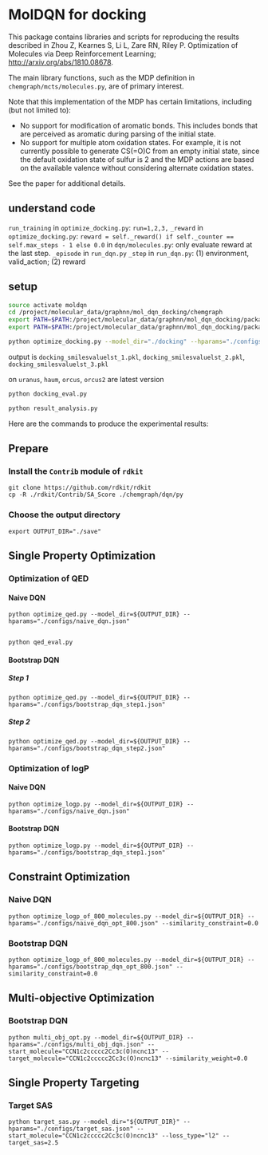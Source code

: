 # MolDQN for docking

This package contains libraries and scripts for reproducing the results
described in Zhou Z, Kearnes S, Li L, Zare RN, Riley P. Optimization of
Molecules via Deep Reinforcement Learning; http://arxiv.org/abs/1810.08678.

The main library functions, such as the MDP definition in
`chemgraph/mcts/molecules.py`, are of primary interest.

Note that this implementation of the MDP has certain limitations, including (but
not limited to):

  * No support for modification of aromatic bonds. This includes bonds that are
    perceived as aromatic during parsing of the initial state.
  * No support for multiple atom oxidation states. For example, it is not
    currently possible to generate CS(=O)C from an empty initial state, since
    the default oxidation state of sulfur is 2 and the MDP actions are based on
    the available valence without considering alternate oxidation states.

See the paper for additional details.


## understand code

`run_training` in `optimize_docking.py`: `run=1,2,3,`
`_reward` in `optimize_docking.py`: `reward = self._reward() if self._counter == self.max_steps - 1 else 0.0` in `dqn/molecules.py`: only evaluate reward at the last step.
`_episode` in `run_dqn.py`
`_step` in `run_dqn.py`: (1) environment, valid_action;  (2) reward


## setup

```bash
source activate moldqn
cd /project/molecular_data/graphnn/mol_dqn_docking/chemgraph
export PATH=$PATH:/project/molecular_data/graphnn/mol_dqn_docking/package_install/ADFRsuite_x86_64Linux_1.0/bin
export PATH=$PATH:/project/molecular_data/graphnn/mol_dqn_docking/package_install/autodock_vina_1_1_2_linux_x86/bin
```

```bash
python optimize_docking.py --model_dir="./docking" --hparams="./configs/naive_dqn.json"
```
output is `docking_smilesvaluelst_1.pkl`, `docking_smilesvaluelst_2.pkl`, `docking_smilesvaluelst_3.pkl`

on `uranus`, `haum`, `orcus`, `orcus2` are latest version

```bash
python docking_eval.py

python result_analysis.py
```








Here are the commands to produce the experimental results:
## Prepare

### Install the `Contrib` module of `rdkit`

```
git clone https://github.com/rdkit/rdkit
cp -R ./rdkit/Contrib/SA_Score ./chemgraph/dqn/py
```

### Choose the output directory

```
export OUTPUT_DIR="./save"
```

## Single Property Optimization

### Optimization of QED

#### Naive DQN

```
python optimize_qed.py --model_dir=${OUTPUT_DIR} --hparams="./configs/naive_dqn.json"


python qed_eval.py
```

#### Bootstrap DQN
##### Step 1
```
python optimize_qed.py --model_dir=${OUTPUT_DIR} --hparams="./configs/bootstrap_dqn_step1.json"
```
##### Step 2
```
python optimize_qed.py --model_dir=${OUTPUT_DIR} --hparams="./configs/bootstrap_dqn_step2.json"
```
### Optimization of logP

#### Naive DQN

```
python optimize_logp.py --model_dir=${OUTPUT_DIR} --hparams="./configs/naive_dqn.json"
```

#### Bootstrap DQN
```
python optimize_logp.py --model_dir=${OUTPUT_DIR} --hparams="./configs/bootstrap_dqn_step1.json"
```

## Constraint Optimization

### Naive DQN
```
python optimize_logp_of_800_molecules.py --model_dir=${OUTPUT_DIR} --hparams="./configs/naive_dqn_opt_800.json" --similarity_constraint=0.0
```
### Bootstrap DQN
```
python optimize_logp_of_800_molecules.py --model_dir=${OUTPUT_DIR} --hparams="./configs/bootstrap_dqn_opt_800.json" --similarity_constraint=0.0
```

## Multi-objective Optimization

### Bootstrap DQN
```
python multi_obj_opt.py --model_dir=${OUTPUT_DIR} --hparams="./configs/multi_obj_dqn.json" --start_molecule="CCN1c2ccccc2Cc3c(O)ncnc13" --target_molecule="CCN1c2ccccc2Cc3c(O)ncnc13" --similarity_weight=0.0
```

## Single Property Targeting

### Target SAS
```
python target_sas.py --model_dir="${OUTPUT_DIR}" --hparams="./configs/target_sas.json" --start_molecule="CCN1c2ccccc2Cc3c(O)ncnc13" --loss_type="l2" --target_sas=2.5
```


